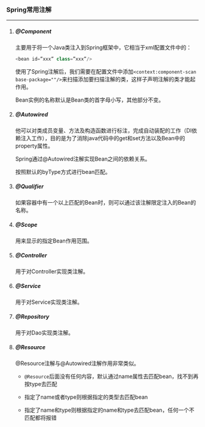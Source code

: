 ### Spring常用注解

***

1. ##### @Component

   主要用于将一个Java类注入到Spring框架中，它相当于xml配置文件中的：

   ~~~java
   <bean id=”xxx” class=”xxx”/>
   ~~~

   使用了Spring注解后，我们需要在配置文件中添加`<context:component-scan base-package=""/>`来扫描添加要扫描注解的类，这样子声明注解的类才能起作用。

   Bean实例的名称默认是Bean类的首字母小写，其他部分不变。

2. ##### @Autowired

   他可以对类成员变量、方法及构造函数进行标注，完成自动装配的工作（DI依赖注入工作），目的是为了消除java代码中的get和set方法以及Bean中的property属性。

   Spring通过@Autowired注解实现Bean之间的依赖关系。

   按照默认的byType方式进行bean匹配。

3. ##### @Qualifier

   如果容器中有一个以上匹配的Bean时，则可以通过该注解限定注入的Bean的名称。

4. ##### @Scope

   用来显示的指定Bean作用范围。

5. ##### @Controller

   用于对Controller实现类注解。

6. ##### @Service

   用于对Service实现类注解。

7. ##### @Repository

   用于对Dao实现类注解。

8. ##### @Resource

   @Resource注解与@Autowired注解作用非常类似。

   - `@Resource`后面没有任何内容，默认通过name属性去匹配bean，找不到再按type去匹配

   - 指定了name或者type则根据指定的类型去匹配bean

   - 指定了name和type则根据指定的name和type去匹配bean，任何一个不匹配都将报错